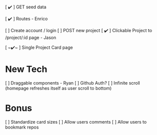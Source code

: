 [ ✔️ ] GET seed data

[ ✔️ ] Routes - Enrico

[ ] Create account / login
[ ] POST new project
[ ✔️ ] Clickable Project to /project/:id page - Jason

[ ~✔️~ ] Single Project Card page

# New Tech

[ ] Draggable components - Ryan
[ ] Github Auth?
[ ] Infinite scroll (homepage refreshes itself as user scroll to bottom)

# Bonus

[ ] Standardize card sizes
[ ] Allow users comments
[ ] Allow users to bookmark repos

